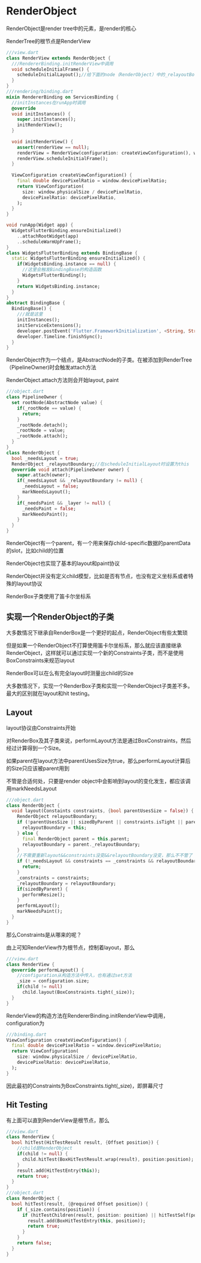 # RenderObject

RenderObject是render tree中的元素，是render的核心

RenderTree的根节点是RenderView

```dart
///view.dart
class RenderView extends RenderObject {
  ///RendererBinding.initRenderView中调用
  void scheduleInitialFrame() {
    scheduleInitialLayout();//给下面的node（RenderObject）中的_relayoutBoundary设置为this
  }
}
///rendering/binding.dart
mixin RendererBinding on ServicesBinding {
  //initInstances在runApp时调用
  @override 
  void initInstances() {
    super.initInstances();
    initRenderView();
  }
  
  void initRenderView() {
    assert(renderView == null);
    renderView = RenderView(configuration: createViewConfiguration(), window: window);
    renderView.scheduleInitialFrame();
  }
  
  ViewConfiguration createViewConfiguration() {
    final double devicePixelRatio = window.devicePixelRatio;
    return ViewConfiguration(
      size: window.physicalSize / devicePixelRatio,
      devicePixelRatio: devicePixelRatio,
    );
  }
}

void runApp(Widget app) {
  WidgetsFlutterBinding.ensureInitialized()
    ..attachRootWidget(app)
    ..scheduleWarmUpFrame();
}
class WidgetsFlutterBinding extends BindingBase {
  static WidgetsFlutterBinding ensureInitialized() {
    if(WidgetsBinding.instance == null) {
      //这里会触发BindingBase的构造函数
      WidgetsFlutterBinding();
    }
    return WidgetsBinding.instance;
  }
}
abstract BindingBase {
  BindingBase() {
    ///就是这里
    initInstances();
    initServiceExtensions();
    developer.postEvent('Flutter.FrameworkInitialization', <String, String>{});
    developer.Timeline.finishSync();
  }
}

```

RenderObject作为一个结点，是AbstractNode的子类。在被添加到RenderTree（PipelineOwner)时会触发attach方法

RenderObject.attach方法则会开始layout, paint

```dart
///object.dart
class PipelineOwner {
  set rootNode(AbstractNode value) {
    if(_rootNode == value) {
      return;
    }
    _rootNode.detach();
    _rootNode = value;
    _rootNode.attach();
  }
}
class RenderObject {
  bool _needsLayout = true;
  RenderObject _relayoutBoundary;//在scheduleInitialLayout时设置为this
  @override void attach(PipelineOwner owner) {
    super.attach(owner);
    if(_needsLayout && _relayoutBoundary != null) {
      _needsLayout = false;
      markNeedsLayout();
    }
    if(_needsPaint && _layer != null) {
      _needsPaint = false;
      markNeedsPaint();
    }
  }
}
```

RenderObject有一个parent，有一个用来保存child-specific数据的parentData的slot，比如child的位置

RenderObject也实现了基本的layout和paint协议

RenderObject并没有定义child模型，比如是否有节点，也没有定义坐标系或者特殊的layout协议

RenderBox子类使用了笛卡尔坐标系

##  实现一个RenderObject的子类

大多数情况下继承自RenderBox是一个更好的起点，RenderObject有些太繁琐

但是如果一个RenderObject不打算使用笛卡尔坐标系，那么就应该直接继承RenderObject，这样就可以通过实现一个新的Constraints子类，而不是使用BoxConstraints来规范layout

RenderBox可以在么有完全layout时测量出child的Size

大多数情况下，实现一个RenderBox子类和实现一个RenderObject子类差不多。最大的区别就在layout和hit testing。

## Layout

layout协议由Constraints开始

对RenderBox及其子类来说，performLayout方法是通过BoxConstraints，然后经过计算得到一个Size。

如果parent在layout方法中parentUsesSize为true，那么performLayout计算后的Size只应该被parent用到

不管是合适何处，只要是render object中会影响到layout的变化发生，都应该调用markNeedsLayout

```dart
///object.dart
class RenderObject {
  void layout(Constaints constraints, {bool parentUsesSize = false}) {
    RenderObject relayoutBoundary;
    if (!parentUsesSize || sizedByParent || constraints.isTight || parent is! RenderObject) {
      relayoutBoundary = this;
    } else {
      final RenderObject parent = this.parent;
      relayoutBoundary = parent._relayoutBoundary;
    }
    //不需要重新layout&&constraints没变&&relayoutBoundary没变，那么不不管了
    if (!_needsLayout && constraints == _constraints && relayoutBoundary == _relayoutBoundary) {
      return;
    }
    _constraints = constraints;
    _relayoutBoundary = relayoutBoundary;
    if(sizedByParent) {
      performResize();
    }
    performLayout();
    markNeedsPaint();
  }
}
```

那么Constraints是从哪来的呢？

由上可知RenderView作为根节点，控制着layout，那么

```dart
///view.dart
class RenderView {
  @override performLayout() {
    //configuration从构造方法中传入，也有通过set方法
    _size = configuration.size;
    if(child != null)
      child.layout(BoxConstraints.tight(_size));
  }
}
```

RenderView的构造方法在RendererBinding.initRenderView中调用，configuration为

```dart
///binding.dart
ViewConfiguration createViewConfiguration() {
  final double devicePixelRatio = window.devicePixelRatio;
  return ViewConfiguration(
    size: window.physicalSize / devicePixelRatio,
    devicePixelRatio: devicePixelRatio,
  );
}
```

因此最初的Constraints为BoxConstraints.tight(_size)，即屏幕尺寸

## Hit Testing

有上面可以直到RenderView是根节点，那么

```dart
///view.dart
class RenderView {
  bool hitTest(HitTestResult result, {Offset position}) {
    //child是RenderObject
    if(child != null) {
      child.hitTest(BoxHitTestResult.wrap(result), position:position);  
    }
    result.add(HitTestEntry(this));
    return true;
  }
}
///object.dart
class RenderObject {
  bool hitTest(result, {@required Offset position}) {
    if (_size.contains(position)) {
      if (hitTestChildren(result, position: position) || hitTestSelf(position)) {
        result.add(BoxHitTestEntry(this, position));
        return true;
      }
    }
    return false;
  }
}
```